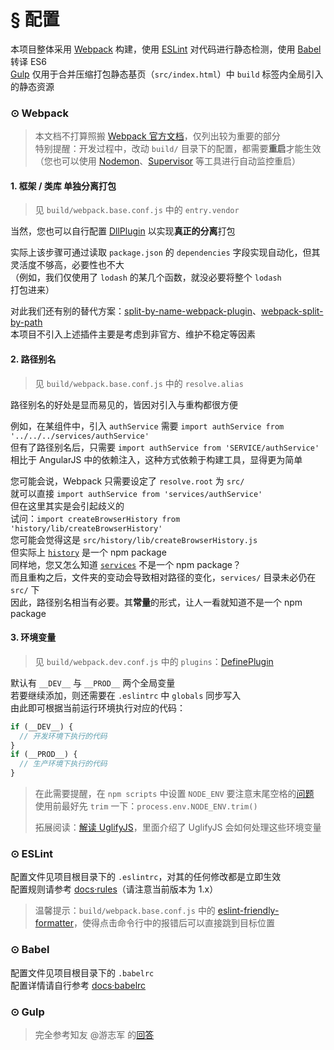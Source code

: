 # § 配置

本项目整体采用 [Webpack](http://webpack.github.io/) 构建，使用 [ESLint](eslint.org) 对代码进行静态检测，使用 [Babel](http://babeljs.io/) 转译 ES6  
[Gulp](gulpjs.com) 仅用于合并压缩打包静态基页（`src/index.html`）中 `build` 标签内全局引入的静态资源  

### ⊙ Webpack

> 本文档不打算照搬 [Webpack 官方文档](https://webpack.github.io/docs/)，仅列出较为重要的部分  
> 特别提醒：开发过程中，改动 `build/` 目录下的配置，都需要**重启**才能生效  
> （您也可以使用 [Nodemon](https://github.com/remy/nodemon)、[Supervisor](https://github.com/Supervisor/supervisor) 等工具进行自动监控重启）

#### 1. 框架 / 类库 单独分离打包
> 见 `build/webpack.base.conf.js` 中的 `entry.vendor`
  
当然，您也可以自行配置 [DllPlugin](http://webpack.github.io/docs/list-of-plugins.html#dllplugin) 以实现**真正的分离**打包

实际上该步骤可通过读取 `package.json` 的 `dependencies` 字段实现自动化，但其灵活度不够高，必要性也不大  
（例如，我们仅使用了 `lodash` 的某几个函数，就没必要将整个 `lodash` 打包进来）

对此我们还有别的替代方案：[split-by-name-webpack-plugin](https://github.com/soundcloud/split-by-name-webpack-plugin)、[webpack-split-by-path](https://github.com/BohdanTkachenko/webpack-split-by-path)  
本项目不引入上述插件主要是考虑到非官方、维护不稳定等因素

#### 2. 路径别名
> 见 `build/webpack.base.conf.js` 中的 `resolve.alias`

路径别名的好处是显而易见的，皆因对引入与重构都很方便

例如，在某组件中，引入 `authService` 需要 `import authService from '../../../services/authService'`  
但有了路径别名后，只需要 `import authService from 'SERVICE/authService'`  
相比于 AngularJS 中的依赖注入，这种方式依赖于构建工具，显得更为简单  

您可能会说，Webpack 只需要设定了 `resolve.root` 为 `src/`  
就可以直接 `import authService from 'services/authService'`  
但在这里其实是会引起歧义的  
试问：`import createBrowserHistory from 'history/lib/createBrowserHistory'`  
您可能会觉得这是 `src/history/lib/createBrowserHistory.js`  
但实际上 [`history`](https://github.com/mjackson/history) 是一个 npm package  
同样地，您又怎么知道 [`services`](https://www.npmjs.com/package/services) 不是一个 npm package？  
而且重构之后，文件夹的变动会导致相对路径的变化，`services/` 目录未必仍在 `src/` 下    
因此，路径别名相当有必要。其**常量**的形式，让人一看就知道不是一个 npm package

#### 3. 环境变量
> 见 `build/webpack.dev.conf.js` 中的 `plugins`：[DefinePlugin](http://webpack.github.io/docs/list-of-plugins.html#defineplugin)

默认有 `__DEV__` 与 `__PROD__` 两个全局变量  
若要继续添加，则还需要在 `.eslintrc` 中 `globals` 同步写入  
由此即可根据当前运行环境执行对应的代码：
```js
if (__DEV__) {
  // 开发环境下执行的代码
}
if (__PROD__) {
  // 生产环境下执行的代码
}
```
 
> 在此需要提醒，在 `npm scripts` 中设置 `NODE_ENV` 要注意末尾空格的[问题](http://stackoverflow.com/questions/11104028/#38948727)  
> 使用前最好先 `trim` 一下：`process.env.NODE_ENV.trim()`
> 
> 拓展阅读：[解读 UglifyJS](http://rapheal.sinaapp.com/2014/05/22/uglifyjs-squeeze/)，里面介绍了 UglifyJS 会如何处理这些环境变量

### ⊙ ESLint
配置文件见项目根目录下的 `.eslintrc`，对其的任何修改都是立即生效  
配置规则请参考 [docs·rules](http://eslint.org/docs/user-guide/migrating-to-1.0.0)（请注意当前版本为 1.x）

> 温馨提示：`build/webpack.base.conf.js` 中的 [eslint-friendly-formatter](https://github.com/royriojas/eslint-friendly-formatter)，使得点击命令行中的报错后可以直接跳到目标位置

### ⊙ Babel
配置文件见项目根目录下的 `.babelrc`  
配置详情请自行参考 [docs·babelrc](http://babeljs.io/docs/usage/babelrc/)

### ⊙ Gulp

> 完全参考知友 @游志军 的[回答](https://www.zhihu.com/question/27548038/answer/37140329)

